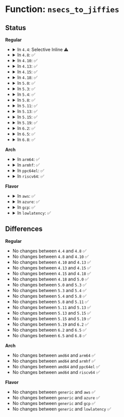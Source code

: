 # Function: <code>nsecs_to_jiffies</code>

## Status
<b>Regular</b>
<ul>
<li>
<details>
<summary>In <code>4.4</code>: Selective Inline ⚠️</summary>

```c
long unsigned int nsecs_to_jiffies(u64 n);
```

**Collision:** Unique Global

**Inline:** Selective

**Transformation:** False

**Instances:**

```
In kernel/time/time.c (ffffffff810eaf40)
Location: kernel/time/time.c:742
Inline: True
Direct callers:
  - kernel/sched/cputime.c:cputime_adjust
  - kernel/sched/cputime.c:account_process_tick
```
**Symbols:**

```
ffffffff810eaf40-ffffffff810eaf62: nsecs_to_jiffies (STB_GLOBAL)
```
</details>
</li>
<li>
<details>
<summary>In <code>4.8</code>: ✅</summary>

```c
long unsigned int nsecs_to_jiffies(u64 n);
```

**Collision:** Unique Global

**Inline:** No

**Transformation:** False

**Instances:**

```
In kernel/time/time.c (ffffffff810f1c10)
Location: kernel/time/time.c:749
Inline: False
Direct callers:
  - kernel/sched/cputime.c:cputime_adjust
  - kernel/sched/cputime.c:account_idle_ticks
  - kernel/sched/cputime.c:account_process_tick
  - block/cfq-iosched.c:cfq_completed_request
```
**Symbols:**

```
ffffffff810f1c10-ffffffff810f1c32: nsecs_to_jiffies (STB_GLOBAL)
```
</details>
</li>
<li>
<details>
<summary>In <code>4.10</code>: ✅</summary>

```c
long unsigned int nsecs_to_jiffies(u64 n);
```

**Collision:** Unique Global

**Inline:** No

**Transformation:** False

**Instances:**

```
In kernel/time/time.c (ffffffff810f8d90)
Location: kernel/time/time.c:749
Inline: False
Direct callers:
  - kernel/sched/cputime.c:cputime_adjust
  - kernel/sched/cputime.c:account_idle_ticks
  - kernel/sched/cputime.c:account_process_tick
  - block/cfq-iosched.c:cfq_completed_request
  - block/blk-wbt.c:rwb_arm_timer
```
**Symbols:**

```
ffffffff810f8d90-ffffffff810f8db2: nsecs_to_jiffies (STB_GLOBAL)
```
</details>
</li>
<li>
<details>
<summary>In <code>4.13</code>: ✅</summary>

```c
long unsigned int nsecs_to_jiffies(u64 n);
```

**Collision:** Unique Global

**Inline:** No

**Transformation:** False

**Instances:**

```
In kernel/time/time.c (ffffffff810fadd0)
Location: kernel/time/time.c:849
Inline: False
Direct callers:
  - block/cfq-iosched.c:cfq_completed_request
  - block/blk-wbt.c:rwb_arm_timer
```
**Symbols:**

```
ffffffff810fadd0-ffffffff810fadf2: nsecs_to_jiffies (STB_GLOBAL)
```
</details>
</li>
<li>
<details>
<summary>In <code>4.15</code>: ✅</summary>

```c
long unsigned int nsecs_to_jiffies(u64 n);
```

**Collision:** Unique Global

**Inline:** No

**Transformation:** False

**Instances:**

```
In kernel/time/time.c (ffffffff81105760)
Location: kernel/time/time.c:816
Inline: False
Direct callers:
  - block/cfq-iosched.c:cfq_completed_request
  - block/blk-wbt.c:rwb_arm_timer
```
**Symbols:**

```
ffffffff81105760-ffffffff81105782: nsecs_to_jiffies (STB_GLOBAL)
```
</details>
</li>
<li>
<details>
<summary>In <code>4.18</code>: ✅</summary>

```c
long unsigned int nsecs_to_jiffies(u64 n);
```

**Collision:** Unique Global

**Inline:** No

**Transformation:** False

**Instances:**

```
In kernel/time/time.c (ffffffff811105c0)
Location: kernel/time/time.c:828
Inline: False
Direct callers:
  - block/blk-wbt.c:rwb_arm_timer
```
**Symbols:**

```
ffffffff811105c0-ffffffff811105e2: nsecs_to_jiffies (STB_GLOBAL)
```
</details>
</li>
<li>
<details>
<summary>In <code>5.0</code>: ✅</summary>

```c
long unsigned int nsecs_to_jiffies(u64 n);
```

**Collision:** Unique Global

**Inline:** No

**Transformation:** False

**Instances:**

```
In kernel/time/time.c (ffffffff8111bbb0)
Location: kernel/time/time.c:766
Inline: False
Direct callers:
  - kernel/sched/psi.c:update_stats
  - block/blk-wbt.c:rwb_arm_timer
  - net/ipv4/tcp_input.c:tcp_ack
  - net/ipv4/tcp_output.c:tcp_send_probe0
  - net/ipv4/tcp_output.c:__tcp_push_pending_frames
```
**Symbols:**

```
ffffffff8111bbb0-ffffffff8111bbd2: nsecs_to_jiffies (STB_GLOBAL)
```
</details>
</li>
<li>
<details>
<summary>In <code>5.3</code>: ✅</summary>

```c
long unsigned int nsecs_to_jiffies(u64 n);
```

**Collision:** Unique Global

**Inline:** No

**Transformation:** False

**Instances:**

```
In kernel/time/time.c (ffffffff811265f0)
Location: kernel/time/time.c:844
Inline: False
Direct callers:
  - kernel/sched/psi.c:psi_poll_work
  - kernel/sched/psi.c:psi_avgs_work
  - kernel/sched/psi.c:collect_percpu_times
  - block/blk-wbt.c:rwb_arm_timer
  - net/ipv4/tcp_input.c:tcp_ack
  - net/ipv4/tcp_output.c:tcp_send_probe0
  - net/ipv4/tcp_output.c:__tcp_push_pending_frames
```
**Symbols:**

```
ffffffff811265f0-ffffffff81126612: nsecs_to_jiffies (STB_GLOBAL)
```
</details>
</li>
<li>
<details>
<summary>In <code>5.4</code>: ✅</summary>

```c
long unsigned int nsecs_to_jiffies(u64 n);
```

**Collision:** Unique Global

**Inline:** No

**Transformation:** False

**Instances:**

```
In kernel/time/time.c (ffffffff81132590)
Location: kernel/time/time.c:844
Inline: False
Direct callers:
  - kernel/sched/psi.c:psi_poll_work
  - kernel/sched/psi.c:psi_avgs_work
  - kernel/sched/psi.c:collect_percpu_times
  - block/blk-wbt.c:rwb_arm_timer
  - net/ipv4/tcp_input.c:tcp_ack
  - net/ipv4/tcp_output.c:tcp_send_probe0
  - net/ipv4/tcp_output.c:__tcp_push_pending_frames
```
**Symbols:**

```
ffffffff81132590-ffffffff811325b2: nsecs_to_jiffies (STB_GLOBAL)
```
</details>
</li>
<li>
<details>
<summary>In <code>5.8</code>: ✅</summary>

```c
long unsigned int nsecs_to_jiffies(u64 n);
```

**Collision:** Unique Global

**Inline:** No

**Transformation:** False

**Instances:**

```
In kernel/time/time.c (0)
Location: kernel/time/time.c:754
Inline: False
Direct callers:
  - kernel/sched/psi.c:psi_poll_work
  - kernel/sched/psi.c:psi_avgs_work
  - kernel/sched/psi.c:collect_percpu_times
  - block/blk-wbt.c:rwb_arm_timer
  - net/ipv4/tcp_input.c:tcp_ack
  - net/ipv4/tcp_output.c:tcp_send_probe0
  - net/ipv4/tcp_output.c:__tcp_push_pending_frames
```
**Symbols:**

```
ffffffff81141fd0-ffffffff81141ff2: nsecs_to_jiffies (STB_GLOBAL)
```
</details>
</li>
<li>
<details>
<summary>In <code>5.11</code>: ✅</summary>

```c
long unsigned int nsecs_to_jiffies(u64 n);
```

**Collision:** Unique Global

**Inline:** No

**Transformation:** False

**Instances:**

```
In kernel/time/time.c (0)
Location: kernel/time/time.c:754
Inline: False
Direct callers:
  - kernel/sched/psi.c:psi_poll_work
  - kernel/sched/psi.c:psi_avgs_work
  - kernel/sched/psi.c:collect_percpu_times
  - block/blk-wbt.c:rwb_arm_timer
  - net/ipv4/tcp_input.c:tcp_ack_probe
  - net/ipv4/tcp_output.c:tcp_send_probe0
  - net/ipv4/tcp_output.c:__tcp_push_pending_frames
```
**Symbols:**

```
ffffffff8113e1e0-ffffffff8113e202: nsecs_to_jiffies (STB_GLOBAL)
```
</details>
</li>
<li>
<details>
<summary>In <code>5.13</code>: ✅</summary>

```c
long unsigned int nsecs_to_jiffies(u64 n);
```

**Collision:** Unique Global

**Inline:** No

**Transformation:** False

**Instances:**

```
In kernel/time/time.c (0)
Location: kernel/time/time.c:754
Inline: False
Direct callers:
  - kernel/sched/psi.c:psi_poll_worker
  - kernel/sched/psi.c:psi_avgs_work
  - kernel/sched/psi.c:collect_percpu_times
  - block/blk-wbt.c:rwb_arm_timer
  - net/ipv4/tcp_input.c:tcp_ack
  - net/ipv4/tcp_output.c:tcp_send_probe0
  - net/ipv4/tcp_output.c:__tcp_push_pending_frames
```
**Symbols:**

```
ffffffff8113f430-ffffffff8113f452: nsecs_to_jiffies (STB_GLOBAL)
```
</details>
</li>
<li>
<details>
<summary>In <code>5.15</code>: ✅</summary>

```c
long unsigned int nsecs_to_jiffies(u64 n);
```

**Collision:** Unique Global

**Inline:** No

**Transformation:** False

**Instances:**

```
In kernel/time/time.c (0)
Location: kernel/time/time.c:754
Inline: False
Direct callers:
  - kernel/sched/psi.c:psi_poll_worker
  - kernel/sched/psi.c:psi_avgs_work
  - kernel/sched/psi.c:collect_percpu_times
  - fs/ext4/super.c:ext4_run_li_request
  - block/blk-wbt.c:rwb_arm_timer
  - net/ipv4/tcp_input.c:tcp_ack
  - net/ipv4/tcp_output.c:tcp_send_probe0
  - net/ipv4/tcp_output.c:__tcp_push_pending_frames
```
**Symbols:**

```
ffffffff811628c0-ffffffff811628e2: nsecs_to_jiffies (STB_GLOBAL)
```
</details>
</li>
<li>
<details>
<summary>In <code>5.19</code>: ✅</summary>

```c
long unsigned int nsecs_to_jiffies(u64 n);
```

**Collision:** Unique Global

**Inline:** No

**Transformation:** False

**Instances:**

```
In kernel/time/time.c (0)
Location: kernel/time/time.c:754
Inline: False
Direct callers:
  - kernel/sched/build_utility.c:psi_poll_worker
  - kernel/sched/build_utility.c:psi_avgs_work
  - kernel/sched/build_utility.c:collect_percpu_times
  - fs/ext4/super.c:ext4_run_li_request
  - block/blk-wbt.c:rwb_arm_timer
  - drivers/tty/serial/serial_core.c:uart_wait_until_sent
  - net/ipv4/tcp_input.c:tcp_ack
  - net/ipv4/tcp_output.c:tcp_send_probe0
  - net/ipv4/tcp_output.c:__tcp_push_pending_frames
```
**Symbols:**

```
ffffffff81195780-ffffffff811957a7: nsecs_to_jiffies (STB_GLOBAL)
```
</details>
</li>
<li>
<details>
<summary>In <code>6.2</code>: ✅</summary>

```c
long unsigned int nsecs_to_jiffies(u64 n);
```

**Collision:** Unique Global

**Inline:** No

**Transformation:** False

**Instances:**

```
In kernel/time/time.c (0)
Location: kernel/time/time.c:754
Inline: False
Direct callers:
  - kernel/sched/build_utility.c:psi_poll_worker
  - kernel/sched/build_utility.c:psi_avgs_work
  - kernel/sched/build_utility.c:collect_percpu_times
  - fs/ext4/super.c:ext4_run_li_request
  - block/blk-wbt.c:rwb_arm_timer
  - drivers/tty/serial/serial_core.c:uart_wait_until_sent
  - drivers/tty/serial/serial_core.c:uart_wait_until_sent
  - drivers/tty/serial/serial_core.c:uart_wait_until_sent
  - drivers/tty/serial/8250/8250_core.c:univ8250_setup_timer
  - drivers/tty/serial/8250/8250_core.c:univ8250_setup_timer
  - drivers/tty/serial/8250/8250_core.c:serial8250_backup_timeout
  - drivers/tty/serial/8250/8250_core.c:serial8250_timeout
  - net/ipv4/tcp_input.c:tcp_ack
  - net/ipv4/tcp_output.c:tcp_send_probe0
  - net/ipv4/tcp_output.c:__tcp_push_pending_frames
```
**Symbols:**

```
ffffffff811d3640-ffffffff811d3667: nsecs_to_jiffies (STB_GLOBAL)
```
</details>
</li>
<li>
<details>
<summary>In <code>6.5</code>: ✅</summary>

```c
long unsigned int nsecs_to_jiffies(u64 n);
```

**Collision:** Unique Global

**Inline:** No

**Transformation:** False

**Instances:**

```
In kernel/time/time.c (0)
Location: kernel/time/time.c:754
Inline: False
Direct callers:
  - kernel/sched/build_utility.c:psi_rtpoll_work
  - kernel/sched/build_utility.c:psi_avgs_work
  - kernel/sched/build_utility.c:collect_percpu_times
  - fs/ext4/super.c:ext4_run_li_request
  - block/blk-wbt.c:rwb_arm_timer
  - drivers/tty/serial/serial_core.c:uart_wait_until_sent
  - drivers/tty/serial/serial_core.c:uart_wait_until_sent
  - drivers/tty/serial/serial_core.c:uart_wait_until_sent
  - drivers/tty/serial/8250/8250_core.c:univ8250_setup_timer
  - drivers/tty/serial/8250/8250_core.c:univ8250_setup_timer
  - drivers/tty/serial/8250/8250_core.c:serial8250_backup_timeout
  - drivers/tty/serial/8250/8250_core.c:serial8250_timeout
  - net/ipv4/tcp_input.c:tcp_ack
  - net/ipv4/tcp_output.c:tcp_send_probe0
  - net/ipv4/tcp_output.c:__tcp_push_pending_frames
```
**Symbols:**

```
ffffffff811e7930-ffffffff811e7957: nsecs_to_jiffies (STB_GLOBAL)
```
</details>
</li>
<li>
<details>
<summary>In <code>6.8</code>: ✅</summary>

```c
long unsigned int nsecs_to_jiffies(u64 n);
```

**Collision:** Unique Global

**Inline:** No

**Transformation:** False

**Instances:**

```
In kernel/time/time.c (0)
Location: kernel/time/time.c:829
Inline: False
Direct callers:
  - kernel/sched/build_utility.c:psi_rtpoll_work
  - kernel/sched/build_utility.c:psi_avgs_work
  - kernel/sched/build_utility.c:collect_percpu_times
  - fs/ext4/super.c:ext4_run_li_request
  - block/blk-wbt.c:rwb_arm_timer
  - drivers/tty/serial/serial_core.c:uart_wait_until_sent
  - drivers/tty/serial/serial_core.c:uart_wait_until_sent
  - drivers/tty/serial/serial_core.c:uart_wait_until_sent
  - drivers/tty/serial/8250/8250_core.c:univ8250_setup_timer
  - drivers/tty/serial/8250/8250_core.c:univ8250_setup_timer
  - drivers/tty/serial/8250/8250_core.c:serial8250_backup_timeout
  - drivers/tty/serial/8250/8250_core.c:serial8250_timeout
  - net/ipv4/tcp_input.c:tcp_ack
  - net/ipv4/tcp_output.c:tcp_send_probe0
  - net/ipv4/tcp_output.c:__tcp_push_pending_frames
```
**Symbols:**

```
ffffffff811fd660-ffffffff811fd687: nsecs_to_jiffies (STB_GLOBAL)
```
</details>
</li>
</ul>
<b>Arch</b>
<ul>
<li>
<details>
<summary>In <code>arm64</code>: ✅</summary>

```c
long unsigned int nsecs_to_jiffies(u64 n);
```

**Collision:** Unique Global

**Inline:** No

**Transformation:** False

**Instances:**

```
In kernel/time/time.c (ffff80001019a0f8)
Location: kernel/time/time.c:844
Inline: False
Direct callers:
  - kernel/sched/psi.c:psi_poll_work
  - kernel/sched/psi.c:psi_avgs_work
  - kernel/sched/psi.c:collect_percpu_times
  - block/blk-wbt.c:rwb_arm_timer
  - net/ipv4/tcp_input.c:tcp_ack
  - net/ipv4/tcp_output.c:tcp_send_probe0
  - net/ipv4/tcp_output.c:__tcp_push_pending_frames
```
**Symbols:**

```
ffff80001019a0f8-ffff80001019a134: nsecs_to_jiffies (STB_GLOBAL)
```
</details>
</li>
<li>
<details>
<summary>In <code>armhf</code>: ✅</summary>

```c
long unsigned int nsecs_to_jiffies(u64 n);
```

**Collision:** Unique Global

**Inline:** No

**Transformation:** False

**Instances:**

```
In kernel/time/time.c (c03e5300)
Location: kernel/time/time.c:844
Inline: False
Direct callers:
  - kernel/sched/psi.c:psi_poll_work
  - kernel/sched/psi.c:psi_avgs_work
  - kernel/sched/psi.c:collect_percpu_times
  - block/blk-wbt.c:rwb_arm_timer
  - drivers/mmc/host/sdhci.c:sdhci_send_command
  - net/ipv4/tcp_input.c:tcp_ack
  - net/ipv4/tcp_output.c:tcp_send_probe0
  - net/ipv4/tcp_output.c:__tcp_push_pending_frames
```
**Symbols:**

```
c03e5300-c03e5360: nsecs_to_jiffies (STB_GLOBAL)
```
</details>
</li>
<li>
<details>
<summary>In <code>ppc64el</code>: ✅</summary>

```c
long unsigned int nsecs_to_jiffies(u64 n);
```

**Collision:** Unique Global

**Inline:** No

**Transformation:** False

**Instances:**

```
In kernel/time/time.c (c0000000001fa320)
Location: kernel/time/time.c:844
Inline: False
Direct callers:
  - kernel/sched/psi.c:psi_poll_work
  - kernel/sched/psi.c:psi_avgs_work
  - kernel/sched/psi.c:collect_percpu_times
  - block/blk-wbt.c:rwb_arm_timer
  - net/ipv4/tcp_input.c:tcp_ack
  - net/ipv4/tcp_output.c:tcp_send_probe0
  - net/ipv4/tcp_output.c:__tcp_push_pending_frames
```
**Symbols:**

```
c0000000001fa320-c0000000001fa348: nsecs_to_jiffies (STB_GLOBAL)
```
</details>
</li>
<li>
<details>
<summary>In <code>riscv64</code>: ✅</summary>

```c
long unsigned int nsecs_to_jiffies(u64 n);
```

**Collision:** Unique Global

**Inline:** No

**Transformation:** False

**Instances:**

```
In kernel/time/time.c (ffffffe00012a526)
Location: kernel/time/time.c:844
Inline: False
Direct callers:
  - kernel/sched/psi.c:psi_poll_work
  - kernel/sched/psi.c:psi_avgs_work
  - kernel/sched/psi.c:collect_percpu_times
  - block/blk-wbt.c:rwb_arm_timer
  - net/ipv4/tcp_input.c:tcp_ack
  - net/ipv4/tcp_output.c:tcp_send_probe0
  - net/ipv4/tcp_output.c:__tcp_push_pending_frames
```
**Symbols:**

```
ffffffe00012a526-ffffffe00012a552: nsecs_to_jiffies (STB_GLOBAL)
```
</details>
</li>
</ul>
<b>Flavor</b>
<ul>
<li>
<details>
<summary>In <code>aws</code>: ✅</summary>

```c
long unsigned int nsecs_to_jiffies(u64 n);
```

**Collision:** Unique Global

**Inline:** No

**Transformation:** False

**Instances:**

```
In kernel/time/time.c (ffffffff8112ad40)
Location: kernel/time/time.c:844
Inline: False
Direct callers:
  - kernel/sched/psi.c:psi_poll_work
  - kernel/sched/psi.c:psi_avgs_work
  - kernel/sched/psi.c:collect_percpu_times
  - block/blk-wbt.c:rwb_arm_timer
  - net/ipv4/tcp_input.c:tcp_ack
  - net/ipv4/tcp_output.c:tcp_send_probe0
  - net/ipv4/tcp_output.c:__tcp_push_pending_frames
```
**Symbols:**

```
ffffffff8112ad40-ffffffff8112ad62: nsecs_to_jiffies (STB_GLOBAL)
```
</details>
</li>
<li>
<details>
<summary>In <code>azure</code>: ✅</summary>

```c
long unsigned int nsecs_to_jiffies(u64 n);
```

**Collision:** Unique Global

**Inline:** No

**Transformation:** False

**Instances:**

```
In kernel/time/time.c (ffffffff8111d5b0)
Location: kernel/time/time.c:844
Inline: False
Direct callers:
  - kernel/sched/psi.c:psi_poll_work
  - kernel/sched/psi.c:psi_avgs_work
  - kernel/sched/psi.c:collect_percpu_times
  - block/blk-wbt.c:rwb_arm_timer
  - net/ipv4/tcp_input.c:tcp_ack
  - net/ipv4/tcp_output.c:tcp_send_probe0
  - net/ipv4/tcp_output.c:__tcp_push_pending_frames
```
**Symbols:**

```
ffffffff8111d5b0-ffffffff8111d5d2: nsecs_to_jiffies (STB_GLOBAL)
```
</details>
</li>
<li>
<details>
<summary>In <code>gcp</code>: ✅</summary>

```c
long unsigned int nsecs_to_jiffies(u64 n);
```

**Collision:** Unique Global

**Inline:** No

**Transformation:** False

**Instances:**

```
In kernel/time/time.c (ffffffff81128a60)
Location: kernel/time/time.c:844
Inline: False
Direct callers:
  - kernel/sched/psi.c:psi_poll_work
  - kernel/sched/psi.c:psi_avgs_work
  - kernel/sched/psi.c:collect_percpu_times
  - block/blk-wbt.c:rwb_arm_timer
  - net/ipv4/tcp_input.c:tcp_ack
  - net/ipv4/tcp_output.c:tcp_send_probe0
  - net/ipv4/tcp_output.c:__tcp_push_pending_frames
```
**Symbols:**

```
ffffffff81128a60-ffffffff81128a82: nsecs_to_jiffies (STB_GLOBAL)
```
</details>
</li>
<li>
<details>
<summary>In <code>lowlatency</code>: ✅</summary>

```c
long unsigned int nsecs_to_jiffies(u64 n);
```

**Collision:** Unique Global

**Inline:** No

**Transformation:** False

**Instances:**

```
In kernel/time/time.c (ffffffff811350b0)
Location: kernel/time/time.c:844
Inline: False
Direct callers:
  - kernel/sched/psi.c:psi_poll_work
  - kernel/sched/psi.c:psi_avgs_work
  - kernel/sched/psi.c:collect_percpu_times
  - block/blk-wbt.c:rwb_arm_timer
  - net/ipv4/tcp_input.c:tcp_ack
  - net/ipv4/tcp_output.c:tcp_send_probe0
  - net/ipv4/tcp_output.c:__tcp_push_pending_frames
```
**Symbols:**

```
ffffffff811350b0-ffffffff811350d2: nsecs_to_jiffies (STB_GLOBAL)
```
</details>
</li>
</ul>

## Differences
<b>Regular</b>
<ul>
<li>
No changes between <code>4.4</code> and <code>4.8</code> ✅
</li>
<li>
No changes between <code>4.8</code> and <code>4.10</code> ✅
</li>
<li>
No changes between <code>4.10</code> and <code>4.13</code> ✅
</li>
<li>
No changes between <code>4.13</code> and <code>4.15</code> ✅
</li>
<li>
No changes between <code>4.15</code> and <code>4.18</code> ✅
</li>
<li>
No changes between <code>4.18</code> and <code>5.0</code> ✅
</li>
<li>
No changes between <code>5.0</code> and <code>5.3</code> ✅
</li>
<li>
No changes between <code>5.3</code> and <code>5.4</code> ✅
</li>
<li>
No changes between <code>5.4</code> and <code>5.8</code> ✅
</li>
<li>
No changes between <code>5.8</code> and <code>5.11</code> ✅
</li>
<li>
No changes between <code>5.11</code> and <code>5.13</code> ✅
</li>
<li>
No changes between <code>5.13</code> and <code>5.15</code> ✅
</li>
<li>
No changes between <code>5.15</code> and <code>5.19</code> ✅
</li>
<li>
No changes between <code>5.19</code> and <code>6.2</code> ✅
</li>
<li>
No changes between <code>6.2</code> and <code>6.5</code> ✅
</li>
<li>
No changes between <code>6.5</code> and <code>6.8</code> ✅
</li>
</ul>
<b>Arch</b>
<ul>
<li>
No changes between <code>amd64</code> and <code>arm64</code> ✅
</li>
<li>
No changes between <code>amd64</code> and <code>armhf</code> ✅
</li>
<li>
No changes between <code>amd64</code> and <code>ppc64el</code> ✅
</li>
<li>
No changes between <code>amd64</code> and <code>riscv64</code> ✅
</li>
</ul>
<b>Flavor</b>
<ul>
<li>
No changes between <code>generic</code> and <code>aws</code> ✅
</li>
<li>
No changes between <code>generic</code> and <code>azure</code> ✅
</li>
<li>
No changes between <code>generic</code> and <code>gcp</code> ✅
</li>
<li>
No changes between <code>generic</code> and <code>lowlatency</code> ✅
</li>
</ul>
